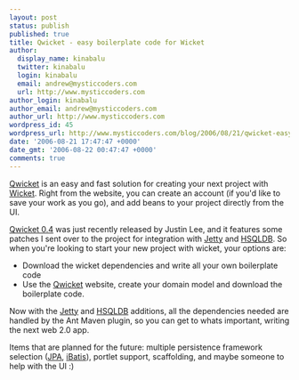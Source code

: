 ```yaml
---
layout: post
status: publish
published: true
title: Qwicket - easy boilerplate code for Wicket
author:
  display_name: kinabalu
  twitter: kinabalu
  login: kinabalu
  email: andrew@mysticcoders.com
  url: http://www.mysticcoders.com
author_login: kinabalu
author_email: andrew@mysticcoders.com
author_url: http://www.mysticcoders.com
wordpress_id: 45
wordpress_url: http://www.mysticcoders.com/blog/2006/08/21/qwicket-easy-boilerplate-code-for-wicket/
date: '2006-08-21 17:47:47 +0000'
date_gmt: '2006-08-22 00:47:47 +0000'
comments: true
---
```

<a title="qwicket" href="http://qwicket.sf.net" target="_blank">Qwicket</a> is an easy and fast solution for creating your next project with <a title="Wicket" href="http://wicket.sf.net" target="_blank">Wicket</a>.  Right from the website, you can create an account (if you'd like to save your work as you go), and add beans to your project directly from the UI.

<a title="qwicket 0.4" href="http://sourceforge.net/project/showfiles.php?group_id=171925&amp;package_id=196577&amp;release_id=439770" target="_blank">Qwicket 0.4</a> was just recently released by Justin Lee, and it features some patches I sent over to the project for integration with <a title="Jetty" href="http://jetty.mortbay.org/jetty/index.html" target="_blank">Jetty</a> and <a title="HSQLDB" href="http://www.hsqldb.org/" target="_blank">HSQLDB</a>.  So when you're looking to start your new project with wicket, your options are:

<ul>
<li>Download the wicket dependencies and write all your own boilerplate code</li>
<li>Use the <a title="qwicket" href="http://qwicket.sf.net" target="_blank">Qwicket</a> website, create your domain model and download the boilerplate code.</li>
</ul>
Now with the <a title="jetty" href="http://jetty.mortbay.org/jetty/index.html" target="_blank">Jetty</a> and <a title="hsqldb" href="http://www.hsqldb.org/" target="_blank">HSQLDB</a> additions, all the dependencies needed are handled by the Ant Maven plugin, so you can get to whats important, writing the next web 2.0 app.

Items that are planned for the future: multiple persistence framework selection (<a title="Java Persistence API" href="http://java.sun.com/javaee/overview/faq/persistence.jsp" target="_blank">JPA</a>, <a title="iBatis" href="http://ibatis.apache.org/" target="_blank">iBatis</a>), portlet support, scaffolding, and maybe someone to help with the UI :)
